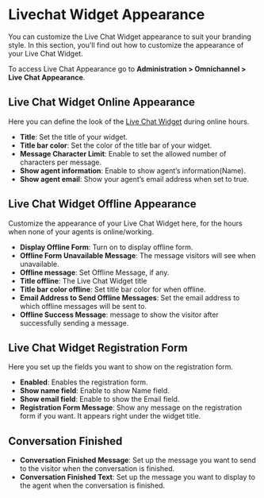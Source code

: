 # Livechat Widget Appearance

You can customize the Live Chat Widget appearance to suit your branding style. In this section, you'll find out how to customize the appearance of your Live Chat Widget.

To access Live Chat Appearance go to **Administration > Omnichannel > Live Chat Appearance**.

## Live Chat Widget Online Appearance

Here you can define the look of the [Live Chat Widget](livechat-widget-installation.md) during online hours.

* **Title**: Set the title of your widget.
* **Title bar color**: Set the color of the title bar of your widget.
* **Message Character Limit**: Enable to set the allowed number of characters per message.
* **Show agent information**: Enable to show agent’s information(Name).
* **Show agent email**: Show your agent’s email address when set to true.

## Live Chat Widget Offline Appearance

Customize the appearance of your Live Chat Widget here, for the hours when none of your agents is online/working.

* **Display Offline Form**: Turn on to display offline form.
* **Offline Form Unavailable Message**: The message visitors will see when unavailable.
* **Offline message**: Set Offline Message, if any.
* **Title offline**: The Live Chat Widget title
* **Title bar color offline**: Set title bar color for when offline.
* **Email Address to Send Offline Messages**: Set the email address to which offline messages will be sent to.
* **Offline Success Message**: message to show the visitor after successfully sending a message.

## Live Chat Widget Registration Form

Here you set up the fields you want to show on the registration form.

* **Enabled**: Enables the registration form.
* **Show name field**: Enable to show Name field.
* **Show email field**: Enable to show the Email field.
* **Registration Form Message**: Show any message on the registration form if you want. It appears right under the widget title.

## Conversation Finished

* **Conversation Finished Message**: Set up the message you want to send to the visitor when the conversation is finished.
* **Conversation Finished Text**: Set up the message you want to display to the agent when the conversation is finished.
